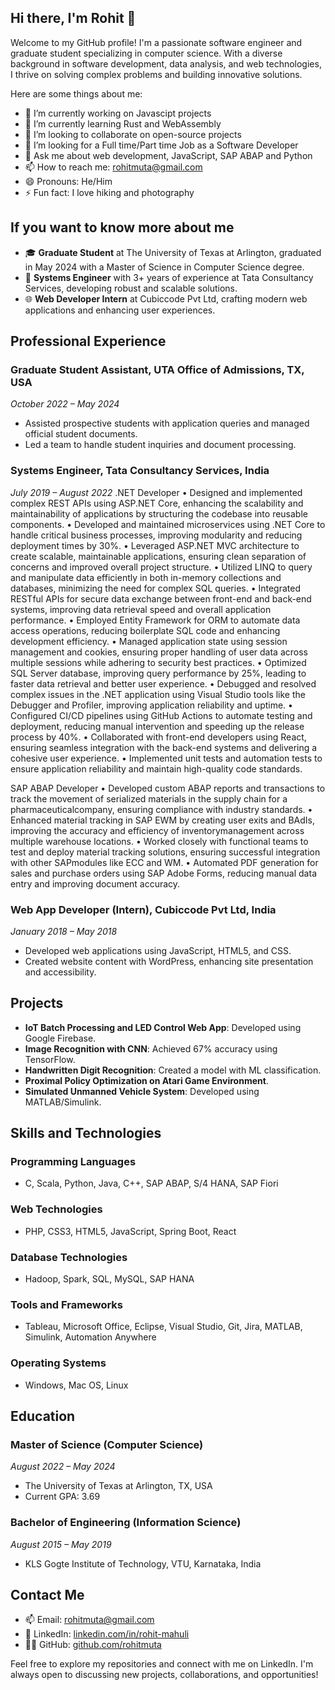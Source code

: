 ## Hi there, I'm Rohit 👋

Welcome to my GitHub profile! I'm a passionate software engineer and graduate student specializing in computer science. With a diverse background in software development, data analysis, and web technologies, I thrive on solving complex problems and building innovative solutions.

Here are some things about me:

- 🔭 I’m currently working on Javascipt projects
- 🌱 I’m currently learning Rust and WebAssembly
- 👯 I’m looking to collaborate on open-source projects
- 🤔 I’m looking for a Full time/Part time Job as a Software Developer
- 💬 Ask me about web development, JavaScript, SAP ABAP and Python
- 📫 How to reach me: [rohitmuta@gmail.com](mailto:rohitmuta@gmail.com)
- 😄 Pronouns: He/Him
- ⚡ Fun fact: I love hiking and photography

## If you want to know more about me

- 🎓 **Graduate Student** at The University of Texas at Arlington, graduated in May 2024 with a Master of Science in Computer Science degree.
- 💼 **Systems Engineer** with 3+ years of experience at Tata Consultancy Services, developing robust and scalable solutions.
- 🌐 **Web Developer Intern** at Cubiccode Pvt Ltd, crafting modern web applications and enhancing user experiences.

## Professional Experience

### Graduate Student Assistant, UTA Office of Admissions, TX, USA
*October 2022 – May 2024*
- Assisted prospective students with application queries and managed official student documents.
- Led a team to handle student inquiries and document processing.

### Systems Engineer, Tata Consultancy Services, India
*July 2019 – August 2022*
.NET Developer
• Designed and implemented complex REST APIs using ASP.NET Core, enhancing the scalability and maintainability of applications by
  structuring the codebase into reusable components.
• Developed and maintained microservices using .NET Core to handle critical business processes, improving modularity and reducing
  deployment times by 30%.
• Leveraged ASP.NET MVC architecture to create scalable, maintainable applications, ensuring clean separation of concerns and improved
  overall project structure.
• Utilized LINQ to query and manipulate data efficiently in both in-memory collections and databases, minimizing the need for complex
  SQL queries.
• Integrated RESTful APIs for secure data exchange between front-end and back-end systems, improving data retrieval speed and overall
  application performance.
• Employed Entity Framework for ORM to automate data access operations, reducing boilerplate SQL code and enhancing development
  efficiency.
• Managed application state using session management and cookies, ensuring proper handling of user data across multiple sessions while
  adhering to security best practices.
• Optimized SQL Server database, improving query performance by 25%, leading to faster data retrieval and better user experience.
• Debugged and resolved complex issues in the .NET application using Visual Studio tools like the Debugger and Profiler, improving
  application reliability and uptime.
• Configured CI/CD pipelines using GitHub Actions to automate testing and deployment, reducing manual intervention and speeding up the
  release process by 40%.
• Collaborated with front-end developers using React, ensuring seamless integration with the back-end systems and delivering a cohesive
  user experience.
• Implemented unit tests and automation tests to ensure application reliability and maintain high-quality code standards.


SAP ABAP Developer
• Developed custom ABAP reports and transactions to track the movement of serialized materials in the supply chain for a
  pharmaceuticalcompany, ensuring compliance with industry standards.
• Enhanced material tracking in SAP EWM by creating user exits and BAdIs, improving the accuracy and efficiency of
  inventorymanagement across multiple warehouse locations.
• Worked closely with functional teams to test and deploy material tracking solutions, ensuring successful integration with other
  SAPmodules like ECC and WM.
• Automated PDF generation for sales and purchase orders using SAP Adobe Forms, reducing manual data entry and improving document
  accuracy.

### Web App Developer (Intern), Cubiccode Pvt Ltd, India
*January 2018 – May 2018*
- Developed web applications using JavaScript, HTML5, and CSS.
- Created website content with WordPress, enhancing site presentation and accessibility.

## Projects
- **IoT Batch Processing and LED Control Web App**: Developed using Google Firebase.
- **Image Recognition with CNN**: Achieved 67% accuracy using TensorFlow.
- **Handwritten Digit Recognition**: Created a model with ML classification.
- **Proximal Policy Optimization on Atari Game Environment**.
- **Simulated Unmanned Vehicle System**: Developed using MATLAB/Simulink.

## Skills and Technologies

### Programming Languages
- C, Scala, Python, Java, C++, SAP ABAP, S/4 HANA, SAP Fiori

### Web Technologies
- PHP, CSS3, HTML5, JavaScript, Spring Boot, React

### Database Technologies
- Hadoop, Spark, SQL, MySQL, SAP HANA

### Tools and Frameworks
- Tableau, Microsoft Office, Eclipse, Visual Studio, Git, Jira, MATLAB, Simulink, Automation Anywhere

### Operating Systems
- Windows, Mac OS, Linux

## Education

### Master of Science (Computer Science)
*August 2022 – May 2024*
- The University of Texas at Arlington, TX, USA
- Current GPA: 3.69

### Bachelor of Engineering (Information Science)
*August 2015 – May 2019*
- KLS Gogte Institute of Technology, VTU, Karnataka, India

## Contact Me

- 📫 Email: [rohitmuta@gmail.com](mailto:rohitmuta@gmail.com)
- 💼 LinkedIn: [linkedin.com/in/rohit-mahuli](http://www.linkedin.com/in/rohit-mahuli)
- 👨‍💻 GitHub: [github.com/rohitmuta](http://www.github.com/rohitmuta)

Feel free to explore my repositories and connect with me on LinkedIn. I'm always open to discussing new projects, collaborations, and opportunities!

<!--
**rohitmuta/rohitmuta** is a ✨ _special_ ✨ repository because its `README.md` (this file) appears on your GitHub profile.

Here are some ideas to get you started:

- 🔭 I’m currently working on ...
- 🌱 I’m currently learning ...
- 👯 I’m looking to collaborate on ...
- 🤔 I’m looking for help with ...
- 💬 Ask me about ...
- 📫 How to reach me: ...
- 😄 Pronouns: ...
- ⚡ Fun fact: ...
-->
